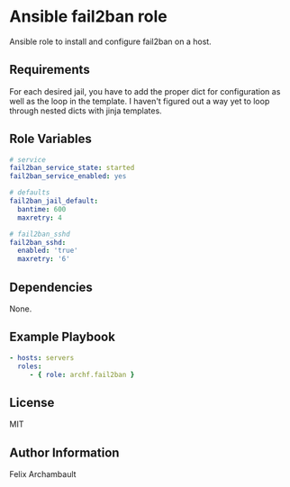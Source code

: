 Ansible fail2ban role
=====================

Ansible role to install and configure fail2ban on a host.

Requirements
------------

For each desired jail, you have to add the proper dict for configuration as well as the loop in the template. I haven't figured out a way yet to loop through nested dicts with jinja templates.

Role Variables
--------------

```yaml
# service
fail2ban_service_state: started
fail2ban_service_enabled: yes

# defaults
fail2ban_jail_default:
  bantime: 600
  maxretry: 4

# fail2ban_sshd
fail2ban_sshd:
  enabled: 'true'
  maxretry: '6'
```

Dependencies
------------

None.

Example Playbook
-------------------------

```yaml
- hosts: servers
  roles:
     - { role: archf.fail2ban }
```

License
-------

MIT

Author Information
------------------

Felix Archambault
